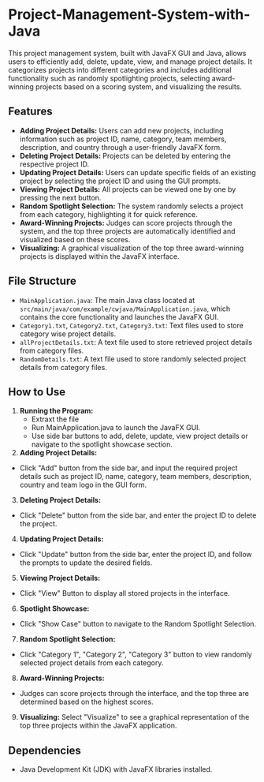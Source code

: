 # Project-Management-System-with-Java
This project management system, built with JavaFX GUI and Java, allows users to efficiently add, delete, update, view, and manage project details. It categorizes projects into different categories and includes additional functionality such as randomly spotlighting projects, selecting award-winning projects based on a scoring system, and visualizing the results.

## Features
- **Adding Project Details:** Users can add new projects, including information such as project ID, name, category, team members, description, and country through a user-friendly JavaFX form.
- **Deleting Project Details:** Projects can be deleted by entering the respective project ID.
- **Updating Project Details:** Users can update specific fields of an existing project by selecting the project ID and using the GUI prompts.
- **Viewing Project Details:** All projects can be viewed one by one by pressing the next button.
- **Random Spotlight Selection:** The system randomly selects a project from each category, highlighting it for quick reference.
- **Award-Winning Projects:** Judges can score projects through the system, and the top three projects are automatically identified and visualized based on these scores.
- **Visualizing:** A graphical visualization of the top three award-winning projects is displayed within the JavaFX interface.

## File Structure
- `MainApplication.java`: The main Java class located at `src/main/java/com/example/cwjava/MainApplication.java`, which contains the core functionality and launches the JavaFX GUI.
- `Category1.txt`, `Category2.txt`, `Category3.txt`: Text files used to store category wise project details. 
- `allProjectDetails.txt`: A text file used to store retrieved project details from category files.
- `RandomDetails.txt`: A text file used to store randomly selected project details from category files.

## How to Use
1. **Running the Program:**
   - Extraxt the file
   - Run MainApplication.java to launch the JavaFX GUI.
   - Use side bar buttons to add, delete, update, view project details or navigate to the spotlight showcase section.
2. **Adding Project Details:**
  - Click "Add" button from the side bar, and input the required project details such as project ID, name, category, team members, description, country and team logo in the GUI form.
3. **Deleting Project Details:**
  - Click "Delete" button from the side bar, and enter the project ID to delete the project.
4. **Updating Project Details:**
  - Click "Update" button from the side bar, enter the project ID, and follow the prompts to update the desired fields.
5. **Viewing Project Details:**
  - Click "View" Button to display all stored projects in the interface.
6. **Spotlight Showcase:**
  - Click "Show Case" button to navigate to the Random Spotlight Selection.
7. **Random Spotlight Selection:**
  - Click "Category 1", "Category 2", "Category 3" button to view randomly selected project details from each category.
8. **Award-Winning Projects:**
  - Judges can score projects through the interface, and the top three are determined based on the highest scores.
9. **Visualizing:**
Select "Visualize" to see a graphical representation of the top three projects within the JavaFX application.

## Dependencies
  - Java Development Kit (JDK) with JavaFX libraries installed.
